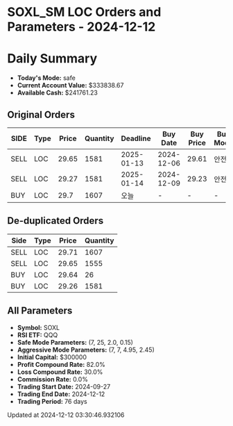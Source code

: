 # SOXL_SM LOC Orders and Parameters - 2024-12-12

# Daily Summary

- **Today's Mode:** safe
- **Current Account Value:** $333838.67
- **Available Cash:** $241761.23

## Original Orders

| SIDE | Type | Price | Quantity | Deadline | Buy Date | Buy Price | Buy Mode |
|------|------|-------|----------|----------|----------|-----------|----------|
| SELL | LOC | 29.65 | 1581 | 2025-01-13 | 2024-12-06 | 29.61 | 안전 |
| SELL | LOC | 29.27 | 1581 | 2025-01-14 | 2024-12-09 | 29.23 | 안전 |
| BUY | LOC | 29.7 | 1607 | 오늘 | - | - | - |

## De-duplicated Orders

| Side | Type | Price | Quantity |
|------|------|-------|----------|
| SELL | LOC | 29.71 | 1607 |
| SELL | LOC | 29.65 | 1555 |
| BUY | LOC | 29.64 | 26 |
| BUY | LOC | 29.26 | 1581 |

## All Parameters

- **Symbol:** SOXL
- **RSI ETF:** QQQ
- **Safe Mode Parameters:** (7, 25, 2.0, 0.15)
- **Aggressive Mode Parameters:** (7, 7, 4.95, 2.45)
- **Initial Capital:** $300000
- **Profit Compound Rate:** 82.0%
- **Loss Compound Rate:** 30.0%
- **Commission Rate:** 0.0%
- **Trading Start Date:** 2024-09-27
- **Trading End Date:** 2024-12-12
- **Trading Period:** 76 days

Updated at 2024-12-12 03:30:46.932106
